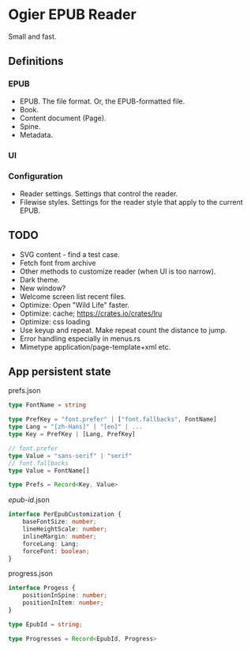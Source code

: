 # Ogier EPUB Reader

Small and fast.

## Definitions

### EPUB

- EPUB. The file format. Or, the EPUB-formatted file.
- Book.
- Content document (Page).
- Spine.
- Metadata.

### UI

### Configuration

- Reader settings. Settings that control the reader.
- Filewise styles. Settings for the reader style that apply to the current EPUB.

## TODO

- SVG content - find a test case.
- Fetch font from archive
- Other methods to customize reader (when UI is too narrow).
- Dark theme.
- New window?
- Welcome screen list recent files.
- Optimize: Open "Wild Life" faster.
- Optimize: cache; https://crates.io/crates/lru
- Optimize: css loading
- Use keyup and repeat. Make repeat count the distance to jump.
- Error handling especially in menus.rs
- Mimetype application/page-template+xml etc.

## App persistent state

prefs.json

```ts
type FontName = string

type PrefKey = "font.prefer" | ["font.fallbacks", FontName]
type Lang = "[zh-Hans]" | "[en]" | ...
type Key = PrefKey | [Lang, PrefKey]

// font.prefer
type Value = "sans-serif" | "serif"
// font.fallbacks
type Value = FontName[]

type Prefs = Record<Key, Value>
```

*epub-id*.json

```ts
interface PerEpubCustomization {
    baseFontSize: number;
    lineHeightScale: number;
    inlineMargin: number;
    forceLang: Lang;
    forceFont: boolean;
}
```

progress.json

```ts
interface Progess {
    positionInSpine: number;
    positionInItem: number;
}

type EpubId = string;

type Progresses = Record<EpubId, Progress>
```
